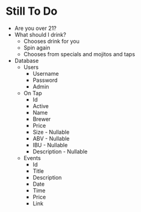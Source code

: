 # Still To Do
- Are you over 21?
- What should I drink?
    - Chooses drink for you
    - Spin again
    - Chooses from specials and mojitos and taps
- Database
    - Users
        - Username
        - Password
        - Admin
    - On Tap
        - Id
        - Active
        - Name
        - Brewer
        - Price
        - Size - Nullable
        - ABV - Nullable
        - IBU - Nullable
        - Description - Nullable
    - Events
        - Id
        - Title
        - Description
        - Date
        - Time
        - Price
        - Link